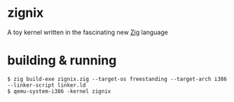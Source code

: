 # zignix
A toy kernel written in the fascinating new [Zig](https://ziglang.org) language

# building & running
```shell
$ zig build-exe zignix.zig --target-os freestanding --target-arch i386 --linker-script linker.ld
$ qemu-system-i386 -kernel zignix
```
